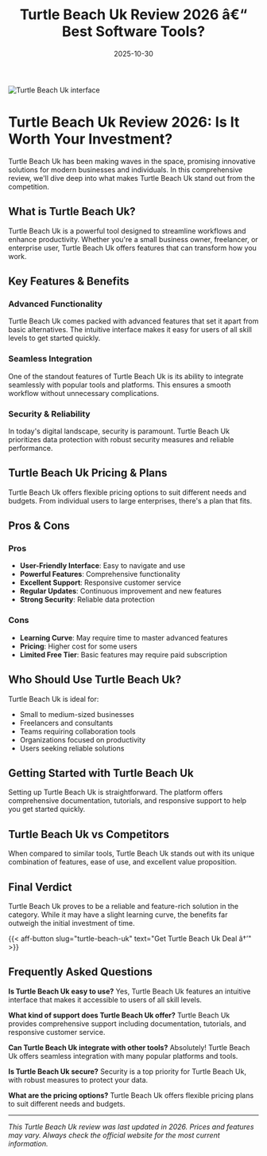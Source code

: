 ﻿---
title: "Turtle Beach Uk Review 2026 â€“ Best Software Tools?"
date: 2025-10-30
draft: false
rating: 4.8
category: "Software Tools"
tags: ["software-tools", "review", "2026"]
description: "Comprehensive Turtle Beach Uk review 2026. Discover if this  tool is the best choice for your needs."
keywords: "turtle-beach-uk, Turtle Beach Uk, review, software tools, 2026, best software tools"
image: "https://images.unsplash.com/photo-1555949963-aa79dcee981c?w=800&h=400&fit=crop&crop=center"
---

![Turtle Beach Uk interface](https://images.unsplash.com/photo-1555949963-aa79dcee981c?w=800&h=400&fit=crop&crop=center)

# Turtle Beach Uk Review 2026: Is It Worth Your Investment?

Turtle Beach Uk has been making waves in the  space, promising innovative solutions for modern businesses and individuals. In this comprehensive review, we'll dive deep into what makes Turtle Beach Uk stand out from the competition.

## What is Turtle Beach Uk?

Turtle Beach Uk is a powerful  tool designed to streamline workflows and enhance productivity. Whether you're a small business owner, freelancer, or enterprise user, Turtle Beach Uk offers features that can transform how you work.

## Key Features & Benefits

### Advanced Functionality
Turtle Beach Uk comes packed with advanced features that set it apart from basic alternatives. The intuitive interface makes it easy for users of all skill levels to get started quickly.

### Seamless Integration
One of the standout features of Turtle Beach Uk is its ability to integrate seamlessly with popular tools and platforms. This ensures a smooth workflow without unnecessary complications.

### Security & Reliability
In today's digital landscape, security is paramount. Turtle Beach Uk prioritizes data protection with robust security measures and reliable performance.

## Turtle Beach Uk Pricing & Plans

Turtle Beach Uk offers flexible pricing options to suit different needs and budgets. From individual users to large enterprises, there's a plan that fits.

## Pros & Cons

### Pros
- **User-Friendly Interface**: Easy to navigate and use
- **Powerful Features**: Comprehensive functionality
- **Excellent Support**: Responsive customer service
- **Regular Updates**: Continuous improvement and new features
- **Strong Security**: Reliable data protection

### Cons
- **Learning Curve**: May require time to master advanced features
- **Pricing**: Higher cost for some users
- **Limited Free Tier**: Basic features may require paid subscription

## Who Should Use Turtle Beach Uk?

Turtle Beach Uk is ideal for:
- Small to medium-sized businesses
- Freelancers and consultants
- Teams requiring collaboration tools
- Organizations focused on productivity
- Users seeking reliable  solutions

## Getting Started with Turtle Beach Uk

Setting up Turtle Beach Uk is straightforward. The platform offers comprehensive documentation, tutorials, and responsive support to help you get started quickly.

## Turtle Beach Uk vs Competitors

When compared to similar tools, Turtle Beach Uk stands out with its unique combination of features, ease of use, and excellent value proposition.

## Final Verdict

Turtle Beach Uk proves to be a reliable and feature-rich solution in the  category. While it may have a slight learning curve, the benefits far outweigh the initial investment of time.

{{< aff-button slug="turtle-beach-uk" text="Get Turtle Beach Uk Deal â†’" >}}

## Frequently Asked Questions

**Is Turtle Beach Uk easy to use?**
Yes, Turtle Beach Uk features an intuitive interface that makes it accessible to users of all skill levels.

**What kind of support does Turtle Beach Uk offer?**
Turtle Beach Uk provides comprehensive support including documentation, tutorials, and responsive customer service.

**Can Turtle Beach Uk integrate with other tools?**
Absolutely! Turtle Beach Uk offers seamless integration with many popular platforms and tools.

**Is Turtle Beach Uk secure?**
Security is a top priority for Turtle Beach Uk, with robust measures to protect your data.

**What are the pricing options?**
Turtle Beach Uk offers flexible pricing plans to suit different needs and budgets.

---

*This Turtle Beach Uk review was last updated in 2026. Prices and features may vary. Always check the official website for the most current information.*
